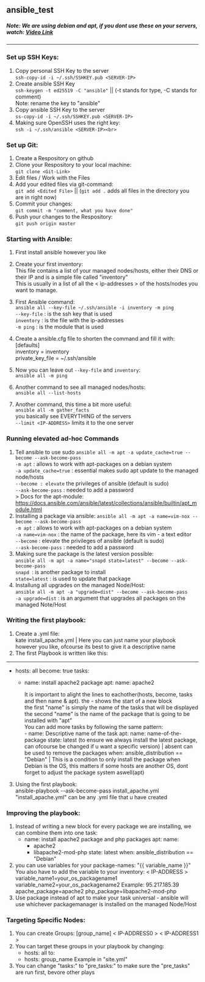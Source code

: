 ## ansible_test

##### Note: We are using debian and apt, if you dont use these on your servers, watch: [Video Link](https://www.youtube.com/watch?v=BF7vIk9no14&list=PLT98CRl2KxKEUHie1m24-wkyHpEsa4Y70&index=7)
---

### Set up SSH Keys:

1. Copy personal SSH Key to the server<br>
    `ssh-copy-id -i ~/.ssh/SSHKEY.pub <SERVER-IP>`
2. Create ansible SSH Key<br>
    `ssh-keygen -t ed25519 -C "ansible"` || (-t stands for type, -C stands for comment)<br>
    Note: rename the key to "ansible"
3. Copy ansible SSH Key to the server<br>
    `ss-copy-id -i ~/.ssh/SSHKEY.pub <SERVER-IP>`
4. Making sure OpenSSH uses the right key:<br>
    `ssh -i ~/.ssh/ansible <SERVER-IP><br>`

### Set up Git:

1. Create a Respository on github
2. Clone your Respository to your local machine:<br>
    `git clone <Git-Link>`
2. Edit files / Work with the Files
3. Add your edited files via git-command:<br>
    `git add <Edited File>` || (`git add .` adds all files in the directory you are in right now)
4. Commit your changes:<br>
    `git commit -m "comment, what you have done"`
5. Push your changes to the Respository:<br>
    `git push origin master`

### Starting with Ansible:

1. First install ansible however you like
2. Create your first inventory:<br>
    This file contains a list of your managed nodes/hosts, either their DNS or their IP and is a simple file called "inventory"<br>
    This is usually in a list of all the < ip-addresses > of the hosts/nodes you want to manage.<br>

3. First Ansible command:<br>
    `ansible all --key-file ~/.ssh/ansible -i inventory -m ping`<br>
        `--key-file` : is the ssh key that is used<br>
        `inventory` : is the file with the ip-addresses<br>
        `-m ping` : is the module that is used
4. Create a ansible.cfg file to shorten the command and fill it with:<br>
    [defaults]<br>
    inventory = inventory<br>
    private_key_file = ~/.ssh/ansible
5. Now you can leave out `--key-file` and `inventory`:<br>
    `ansible all -m ping`
6. Another command to see all managed nodes/hosts:<br>
    `ansible all --list-hosts`
7. Another command, this time a bit more useful:<br>
    `ansible all -m gather_facts`<br>
        you basically see EVERYTHING of the servers<br>
        `--limit <IP-ADDRESS>` limits it to the one server

### Running elevated ad-hoc Commands

1. Tell ansible to use sudo
    `ansible all -m apt -a update_cache=true --become --ask-become-pass`<br>
        `-m apt` : allows to work with apt-packages on a debian system<br>
        `-a update_cache=true` : essential makes sudo apt update to the managed node/hosts<br>
        `--become : elevate` the privileges of ansible (default is sudo)<br>
        `--ask-become-pass` : needed to add a password<br>
        > Docs for the apt-module: https://docs.ansible.com/ansible/latest/collections/ansible/builtin/apt_module.html
2. Installing a package via ansible:
    `ansible all -m apt -a name=vim-nox --become --ask-become-pass`<br>
        `-m apt` : allows to work with apt-packages on a debian system<br>
        `-a name=vim-nox` : the name of the package, here its vim - a text editor<br>
        `--become` : elevate the privileges of ansible (default is sudo)<br>
        `--ask-become-pass` : needed to add a password
3. Making sure the package is the latest version possible:<br>
    `ansible all -m apt -a name="snapd state=latest" --become --ask-become-pass`<br>
        `snapd `: is another package to install<br>
        `state=latest` : is used to update that package
4. Installung all upgrades on the managed Node/Host:<br>
    `ansible all -m apt -a "upgrade=dist" --become --ask-become-pass`<br>
        `-a upgrade=dist` : is an argument that upgrades all packages on the managed Note/Host

### Writing the first playbook:

1. Create a .yml file:<br>
    kate install_apache.yml | Here you can just name your playbook however you like, ofcourse its best to give it a descriptive name
2. The first Playbook is written like this:
---

- hosts: all
  become: true
  tasks:

  - name: install apache2 package
    apt:
      name: apache2

    It is important to alight the lines to eachother(hosts, become, tasks and then name & apt). the - shows the start of a new block<br>
    the first "name" is simply the name of the tasks that will be displayed<br>
    the second "name" is the name of the package that is going to be installed with "apt"<br>
        You can add more tasks by following the same pattern:<br>
        - name: Descriptive name of the task
          apt:
            name: name-of-the-package
            state: latest (to ensure we always install the latest package, can ofcourse be changed if u want a specific version) | absent can be used to remove the packages
          when: ansible_distribution == "Debian" | This is a condition to only install the package when Debian is the OS, this matters if some hosts are another OS, dont forget to adjust the package system aswell(apt)
3. Using the first playbook:<br>
    ansible-playbook --ask-become-pass install_apache.yml<br>
        "install_apache.yml" can be any .yml file that u have created<br>

### Improving the playbook:

1. Instead of writing a new block for every package we are installing, we can combine them into one task:
    - name: install apache2 package and php packages
    apt:
      name:
        - apache2
        - libapache2-mod-php
      state: latest
    when: ansible_distribution == "Debian"
2. you can use variables for your package-names:
    "{{ variable_name }}"
    You also have to add the variable to your inventory:
    < IP-ADDRESS > variable_name1=your_os_packagename1 variable_name2=your_os_packagename2
    Example:
    95.217.185.39 apache_package=apache2 php_package=libapache2-mod-php
3. Use package instead of apt to make your task universal - ansible will use whichever packagemanager is installed on the managed Node/Host

### Targeting Specific Nodes:
1. You can create Groups:
    [group_name]
    < IP-ADDRESS0 >
    < IP-ADDRESS1 >
2. You can target these groups in your playbook by changing:
    - hosts: all
    to:
    - hosts: group_name
    Example in "site.yml"
3. You can change "tasks:" to "pre_tasks:" to make sure the "pre_tasks" are run first, bevore other plays
